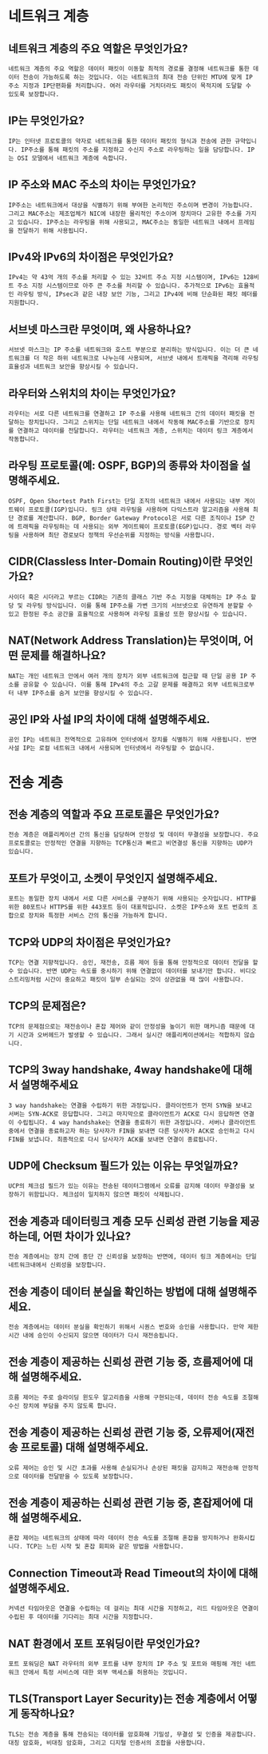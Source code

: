 # 네트워크 계층
## 네트워크 계층의 주요 역할은 무엇인가요?
    네트워크 계층의 주요 역할은 데이터 패킷이 이동할 최적의 경로를 결정해 네트워크를 통한 데이터 전송이 가능하도록 하는 것입니다. 이는 네트워크의 최대 전송 단위인 MTU에 맞게 IP 주소 지정과 IP단편화를 처리합니다. 여러 라우터를 거치더라도 패킷이 목적지에 도달할 수 있도록 보장합니다.
## IP는 무엇인가요?
    IP는 인터넷 프로토콜의 약자로 네트워크를 통한 데이터 패킷의 형식과 전송에 관한 규약입니다. IP주소를 통해 패킷의 주소를 지정하고 수신지 주소로 라우팅하는 일을 담당합니다. IP는 OSI 모델에서 네트워크 계층에 속합니다.
## IP 주소와 MAC 주소의 차이는 무엇인가요?
    IP주소는 네트워크에서 대상을 식별하기 위해 부여한 논리적인 주소이며 변경이 가능합니다. 그리고 MAC주소는 제조업체가 NIC에 내장한 물리적인 주소이며 장치마다 고유한 주소를 가지고 있습니다. IP주소는 라우팅을 위해 사용되고, MAC주소는 동일한 네트워크 내에서 프레임을 전달하기 위해 사용됩니다.
## IPv4와 IPv6의 차이점은 무엇인가요?
    IPv4는 약 43억 개의 주소를 처리할 수 있는 32비트 주소 지정 시스템이며, IPv6는 128비트 주소 지정 시스템이므로 아주 큰 주소를 처리할 수 있습니다. 추가적으로 IPv6는 효율적인 라우팅 방식, IPsec과 같은 내장 보안 기능, 그리고 IPv4에 비해 단순화된 패킷 헤더를 지원합니다.
## 서브넷 마스크란 무엇이며, 왜 사용하나요?
    서브넷 마스크는 IP 주소를 네트워크와 호스트 부분으로 분리하는 방식입니다. 이는 더 큰 네트워크를 더 작은 하위 네트워크로 나누는데 사용되며, 서브넷 내에서 트래픽을 격리해 라우팅 효율성과 네트워크 보안을 향상시킬 수 있습니다.
## 라우터와 스위치의 차이는 무엇인가요?
    라우터는 서로 다른 네트워크를 연결하고 IP 주소를 사용해 네트워크 간의 데이터 패킷을 전달하는 장치입니다. 그리고 스위치는 단일 네트워크 내에서 작동해 MAC주소를 기반으로 장치를 연결하고 데이터를 전달합니다. 라우터는 네트워크 계층, 스위치는 데이터 링크 계층에서 작동합니다.
## 라우팅 프로토콜(예: OSPF, BGP)의 종류와 차이점을 설명해주세요.
    OSPF, Open Shortest Path First는 단일 조직의 네트워크 내에서 사용되는 내부 게이트웨이 프로토콜(IGP)입니다. 링크 상태 라우팅을 사용하며 다익스트라 알고리즘을 사용해 최단 경로를 계산합니다. BGP, Border Gateway Protocol은 서로 다른 조직이나 ISP 간에 트래픽을 라우팅하는 데 사용되는 외부 게이트웨이 프로토콜(EGP)입니다. 경로 벡터 라우팅을 사용하며 최단 경로보다 정책의 우선순위를 지정하는 방식을 사용합니다.
## CIDR(Classless Inter-Domain Routing)이란 무엇인가요?
    사이더 혹은 시더라고 부르는 CIDR는 기존의 클래스 기반 주소 지정을 대체하는 IP 주소 할당 및 라우팅 방식입니다. 이를 통해 IP주소를 가변 크기의 서브넷으로 유연하게 분할할 수 있고 한정된 주소 공간을 효율적으로 사용하며 라우팅 효율성 또한 향상시킬 수 있습니다.
## NAT(Network Address Translation)는 무엇이며, 어떤 문제를 해결하나요?
    NAT는 개인 네트워크 안에서 여러 개의 장치가 외부 네트워크에 접근할 때 단일 공용 IP 주소를 공유할 수 있습니다. 이를 통해 IPv4의 주소 고갈 문제를 해결하고 외부 네트워크로부터 내부 IP주소를 숨겨 보안을 향상시킬 수 있습니다.
## 공인 IP와 사설 IP의 차이에 대해 설명해주세요.
    공인 IP는 네트워크 전역적으로 고유하며 인터넷에서 장치를 식별하기 위해 사용됩니다. 반면 사설 IP는 로컬 네트워크 내에서 사용되며 인터넷에서 라우팅할 수 없습니다.

# 전송 계층
## 전송 계층의 역할과 주요 프로토콜은 무엇인가요?
    전송 계층은 애플리케이션 간의 통신을 담당하며 안정성 및 데이터 무결성을 보장합니다. 주요 프로토콜로는 안정적인 연결을 지향하는 TCP통신과 빠르고 비연결성 통신을 지향하는 UDP가 있습니다.
## 포트가 무엇이고, 소켓이 무엇인지 설명해주세요.
    포트는 동일한 장치 내에서 서로 다른 서비스를 구분하기 위해 사용되는 숫자입니다. HTTP를 위한 80포트나 HTTPS를 위한 443포트 등이 대표적입니다. 소켓은 IP주소와 포트 번호의 조합으로 장치와 특정한 서비스 간의 통신을 가능하게 합니다.
## TCP와 UDP의 차이점은 무엇인가요?
    TCP는 연결 지향적입니다. 승인, 재전송, 흐름 제어 등을 통해 안정적으로 데이터 전달을 할 수 있습니다. 반면 UDP는 속도를 중시하기 위해 연결없이 데이터를 보내기만 합니다. 비디오 스트리밍처럼 시간이 중요하고 패킷이 일부 손실되는 것이 상관없을 때 많이 사용합니다.
## TCP의 문제점은?
    TCP의 문제점으로는 재전송이나 혼잡 제어와 같이 안정성을 높이기 위한 매커니즘 때문에 대기 시간과 오버헤드가 발생할 수 있습니다. 그래서 실시간 애플리케이션에서는 적합하지 않습니다.
## TCP의 3way handshake, 4way handshake에 대해서 설명해주세요
    3 way handshake는 연결을 수립하기 위한 과정입니다. 클라이언트가 먼저 SYN을 보내고 서버는 SYN-ACK로 응답합니다. 그리고 마지막으로 클라이언트가 ACK로 다시 응답하면 연결이 수립됩니다. 4 way handshake는 연결을 종료하기 위한 과정입니다. 서버나 클라이언트 중에서 연결을 종료하고자 하는 당사자가 FIN을 보내면 다른 당사자가 ACK로 승인하고 다시 FIN를 보냅니다. 최종적으로 다시 당사자가 ACK를 보내면 연결이 종료됩니다.
## UDP에 Checksum 필드가 있는 이유는 무엇일까요?
    UCP의 체크섬 필드가 있는 이유는 전송된 데이터그램에서 오류를 감지해 데이터 무결성을 보장하기 위함입니다. 체크섬이 일치하지 않으면 패킷이 삭제됩니다.
## 전송 계층과 데이터링크 계층 모두 신뢰성 관련 기능을 제공하는데, 어떤 차이가 있나요?
    전송 계층에서는 장치 간에 종단 간 신뢰성을 보장하는 반면에, 데이터 링크 계층에서는 단일 네트워크내에서 신뢰성을 보장합니다.
## 전송 계층이 데이터 분실을 확인하는 방법에 대해 설명해주세요.
    전송 계층에서는 데이터 분실을 확인하기 위해서 시퀀스 번호와 승인을 사용합니다. 만약 제한 시간 내에 승인이 수신되지 않으면 데이터가 다시 재전송됩니다.
## 전송 계층이 제공하는 신뢰성 관련 기능 중, 흐름제어에 대해 설명해주세요.
    흐름 제어는 주로 슬라이딩 윈도우 알고리즘을 사용해 구현되는데, 데이터 전송 속도를 조절해 수신 장치에 부담을 주지 않도록 합니다.
## 전송 계층이 제공하는 신뢰성 관련 기능 중, 오류제어(재전송 프로토콜) 대해 설명해주세요.
    오류 제어는 승인 및 시간 초과를 사용해 손실되거나 손상된 패킷을 감지하고 재전송해 안정적으로 데이터를 전달받을 수 있도록 보장합니다.
## 전송 계층이 제공하는 신뢰성 관련 기능 중, 혼잡제어에 대해 설명해주세요.
    혼잡 제어는 네트워크의 상태에 따라 데이터 전송 속도를 조절해 혼잡을 방지하거나 완화시킵니다. TCP는 느린 시작 및 혼잡 회피와 같은 방법을 사용합니다.
## Connection Timeout과 Read Timeout의 차이에 대해 설명해주세요.
    커넥션 타임아웃은 연결을 수립하는 데 걸리는 최대 시간을 지정하고, 리드 타임아웃은 연결이 수립된 후 데이터를 기다리는 최대 시간을 지정합니다.
## NAT 환경에서 포트 포워딩이란 무엇인가요?
    포트 포워딩은 NAT 라우터의 외부 포트를 내부 장치의 IP 주소 및 포트와 매핑해 개인 네트워크 안에서 특정 서비스에 대한 외부 액세스를 허용하는 것입니다.
## TLS(Transport Layer Security)는 전송 계층에서 어떻게 동작하나요?
    TLS는 전송 계층을 통해 전송되는 데이터를 암호화해 기밀성, 무결성 및 인증을 제공합니다. 대칭 암호화, 비대칭 암호화, 그리고 디지털 인증서의 조합을 사용합니다.